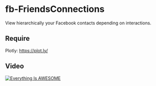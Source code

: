 # fb-FriendsConnections

View hierarchically your Facebook contacts depending on interactions.

## Require

Plotly: https://plot.ly/

## Video




[![Everything Is AWESOME](https://t8xheq.bn1302.livefilestore.com/y3mfLp_hfvk_2MQLdQg8fUY3qP4E0tWcXH9C4V-aknhTzPzp3g4vzwfDt7E6djROfA3FtM1lrAEAlhyBEgiaI8UsRY7zS-L0sUbGaBcsVrFK51jaddEgSERNhq5iaK9c7bMcVPFzoxunLJLywHNMbPANljoO1SNmBfQftzB2KMwEEM/Immagine.jpg)](https://vimeo.com/201847502)



